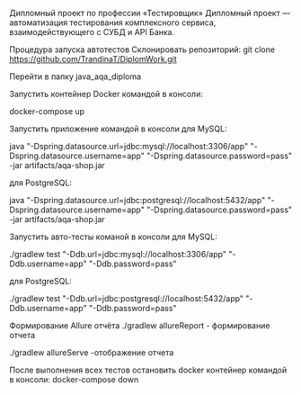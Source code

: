 Дипломный проект по профессии «Тестировщик»
Дипломный проект — автоматизация тестирования комплексного сервиса, взаимодействующего с СУБД и API Банка.

Процедура запуска автотестов
Склонировать репозиторий: git clone https://github.com/TrandinaT/DiplomWork.git

Перейти в папку java_aqa_diploma

Запустить контейнер Docker командой в консоли:

docker-compose up

Запустить приложение командой в консоли
для MySQL:

java "-Dspring.datasource.url=jdbc:mysql://localhost:3306/app" "-Dspring.datasource.username=app" "-Dspring.datasource.password=pass" -jar artifacts/aqa-shop.jar

для PostgreSQL:

java "-Dspring.datasource.url=jdbc:postgresql://localhost:5432/app" "-Dspring.datasource.username=app" "-Dspring.datasource.password=pass" -jar artifacts/aqa-shop.jar

Запустить авто-тесты команой в консоли
для MySQL:

 ./gradlew test "-Ddb.url=jdbc:mysql://localhost:3306/app" "-Ddb.username=app" "-Ddb.password=pass"

для PostgreSQL:

./gradlew test "-Ddb.url=jdbc:postgresql://localhost:5432/app" "-Ddb.username=app" "-Ddb.password=pass"

Формирование Allure отчёта
./gradlew allureReport - формирование отчета

./gradlew allureServe -отображение отчета

После выполнения всех тестов остановить docker контейнер командой в консоли: docker-compose down
